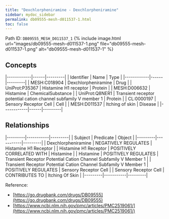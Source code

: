 ```yaml
---
title: "Dexchlorpheniramine - Dexchlorpheniramine"
sidebar: mydoc_sidebar
permalink: db09555-mesh-d011537-1.html
toc: false 
---
```



Path ID: `DB09555_MESH_D011537_1`
{% include image.html url="images/db09555-mesh-d011537-1.png" file="db09555-mesh-d011537-1.png" alt="db09555-mesh-d011537-1" %}

## Concepts

|------------|------|---------|
| Identifier | Name | Type    |
|------------|------|---------|
| MESH:C018904 | Dexchlorpheniramine | Drug |
| UniProt:P35367 | Histamine H1 receptor | Protein |
| MESH:D006632 | Histamine | ChemicalSubstance |
| UniProt:Q8NER1 | Transient receptor potential cation channel subfamily V member 1 | Protein |
| CL:0000197 | Sensory Receptor Cell | Cell |
| MESH:D011537 | Itching of skin | Disease |
|------------|------|---------|

## Relationships

|---------|-----------|---------|
| Subject | Predicate | Object  |
|---------|-----------|---------|
| Dexchlorpheniramine | NEGATIVELY REGULATES | Histamine H1 Receptor |
| Histamine H1 Receptor | POSITIVELY CORRELATED WITH | Histamine |
| Histamine | POSITIVELY REGULATES | Transient Receptor Potential Cation Channel Subfamily V Member 1 |
| Transient Receptor Potential Cation Channel Subfamily V Member 1 | POSITIVELY REGULATES | Sensory Receptor Cell |
| Sensory Receptor Cell | CONTRIBUTES TO | Itching Of Skin |
|---------|-----------|---------|

Reference: 
  - [https://go.drugbank.com/drugs/DB09555](https://go.drugbank.com/drugs/DB09555)
  - [https://www.ncbi.nlm.nih.gov/pmc/articles/PMC2519061/](https://www.ncbi.nlm.nih.gov/pmc/articles/PMC2519061/)
